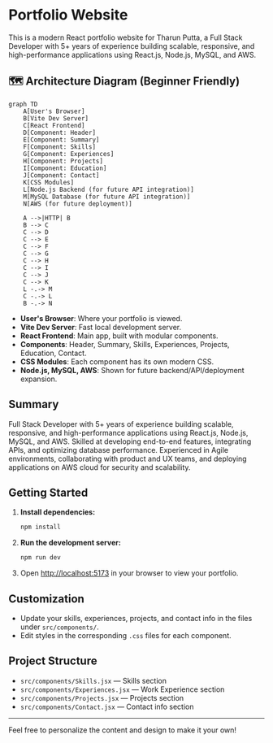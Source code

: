 # Portfolio Website

This is a modern React portfolio website for Tharun Putta, a Full Stack Developer with 5+ years of experience building scalable, responsive, and high-performance applications using React.js, Node.js, MySQL, and AWS.

## 🗺️ Architecture Diagram (Beginner Friendly)

```mermaid
graph TD
    A[User's Browser]
    B[Vite Dev Server]
    C[React Frontend]
    D[Component: Header]
    E[Component: Summary]
    F[Component: Skills]
    G[Component: Experiences]
    H[Component: Projects]
    I[Component: Education]
    J[Component: Contact]
    K[CSS Modules]
    L[Node.js Backend (for future API integration)]
    M[MySQL Database (for future API integration)]
    N[AWS (for future deployment)]

    A -->|HTTP| B
    B --> C
    C --> D
    C --> E
    C --> F
    C --> G
    C --> H
    C --> I
    C --> J
    C --> K
    L -.-> M
    C -.-> L
    B -.-> N
```

- **User's Browser**: Where your portfolio is viewed.
- **Vite Dev Server**: Fast local development server.
- **React Frontend**: Main app, built with modular components.
- **Components**: Header, Summary, Skills, Experiences, Projects, Education, Contact.
- **CSS Modules**: Each component has its own modern CSS.
- **Node.js, MySQL, AWS**: Shown for future backend/API/deployment expansion.

## Summary
Full Stack Developer with 5+ years of experience building scalable, responsive, and high-performance applications using React.js, Node.js, MySQL, and AWS. Skilled at developing end-to-end features, integrating APIs, and optimizing database performance. Experienced in Agile environments, collaborating with product and UX teams, and deploying applications on AWS cloud for security and scalability.

## Getting Started

1. **Install dependencies:**
   ```powershell
   npm install
   ```
2. **Run the development server:**
   ```powershell
   npm run dev
   ```
3. Open [http://localhost:5173](http://localhost:5173) in your browser to view your portfolio.

## Customization
- Update your skills, experiences, projects, and contact info in the files under `src/components/`.
- Edit styles in the corresponding `.css` files for each component.

## Project Structure
- `src/components/Skills.jsx` — Skills section
- `src/components/Experiences.jsx` — Work Experience section
- `src/components/Projects.jsx` — Projects section
- `src/components/Contact.jsx` — Contact info section

---

Feel free to personalize the content and design to make it your own!
